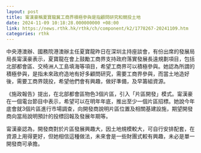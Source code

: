 ```yaml
---
layout: post
title: 甯漢豪稱夏寶龍冀工商界積極參與是指顧問研究和競投土地
date: 2024-11-09 10:18:28.000000000 +08:00
link: https://news.rthk.hk/rthk/ch/component/k2/1778267-20241109.htm
categories: rthk
---
```


中央港澳辦、國務院港澳辦主任夏寶龍昨日在深圳主持座談會，有份出席的發展局局長甯漢豪表示，夏寶龍在會上鼓勵工商界支持政府落實發展長遠規劃項目，包括北部都會區、交椅洲人工島填海等項目，希望工商界可以積極參與。她認為所謂的積極參與，是指未來政府造地有好多顧問研究，需要工商界參與，而當土地造好後，需要工商界競投，希望他們會有興趣，做好準備，及早籌組資源。

《施政報告》提出，在北部都會區物色3個片區，引入「片區開發」模式。甯漢豪在一個電台節目中表示，希望可以在明年年底，推出至少一個片區招標。她說今年底會就3個片區進行市場調查，向開發商說明片區位置及相關基建設施，期望開發商向當局說明預計的投標回報及發展年期等。

甯漢豪認為，開發商對於片區發展興趣大，因土地規模較大，可自行安排配套，在資源上用得更好，但她相信這種做法，未來會是一些財團式較有興趣，未必是單一開發商可承擔。
